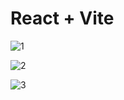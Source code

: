 # React + Vite

![1](https://github.com/user-attachments/assets/e1520632-c635-4ad3-8ec6-0f015bf5cefa)

![2](https://github.com/user-attachments/assets/aa3e7d16-2a7f-468b-a72b-39ad2f812056)

![3](https://github.com/user-attachments/assets/41dc78f1-6bff-496b-8d70-cb2c9f7d22bd)
